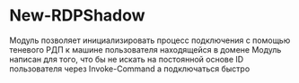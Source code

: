 # New-RDPShadow
Модуль позволяет инициализировать процесс подключения с помощью теневого РДП к машине пользователя находящейся в домене  Модуль написан для того, что бы не искать на постоянной основе ID пользователя через Invoke-Command а подключаться быстро

